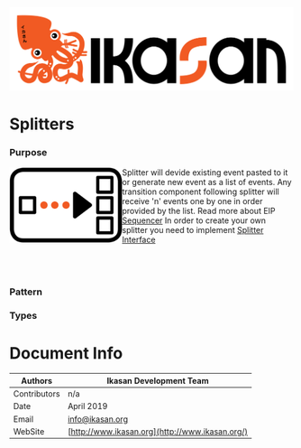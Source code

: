 ![IKASAN](../../developer/docs/quickstart-images/Ikasan-title-transparent.png)
# Splitters

### Purpose

<img src="../../developer/docs/quickstart-images/splitter.png" width="200px" align="left">Splitter will devide existing event pasted to it or generate new event as a list of events. Any transition component following splitter will receive 'n' events one by one in order provided by the list.
Read more about EIP [Sequencer](http://www.enterpriseintegrationpatterns.com/patterns/messaging/Sequencer.html)
In order to create your own splitter you need to implement [Splitter Interface](../spec/component/src/main/java/org/ikasan/spec/component/splitting/Splitter.java)
<br/>
<br/>
<br/>
<br/>
### Pattern

### Types

# Document Info

| Authors | Ikasan Development Team |
| --- | --- |
| Contributors | n/a |
| Date | April 2019 |
| Email | info@ikasan.org |
| WebSite | [http://www.ikasan.org](http://www.ikasan.org/) |
